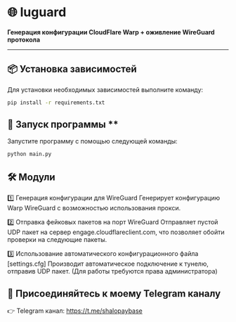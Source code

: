 # 🌐 luguard

**Генерация конфигурации CloudFlare Warp + оживление WireGuard протокола**

---

## 📦 Установка зависимостей

Для установки необходимых зависимостей выполните команду:

```bash
pip install -r requirements.txt
```

## 🚀 Запуск программы **
Запустите программу с помощью следующей команды: 

```bash
python main.py
```

## 🛠️ Модули
1️⃣ Генерация конфигурации для WireGuard
Генерирует конфигурацию Warp WireGuard с возможностью использования прокси.

2️⃣ Отправка фейковых пакетов на порт WireGuard
Отправляет пустой UDP пакет на сервер engage.cloudflareclient.com, что позволяет обойти проверки на следующие пакеты.

3️⃣ Использование автоматического конфигурационного файла [settings.cfg]
Производит автоматическое подключение к тунелю, отправив UDP пакет. (Для работы требуются права администратора)

## 📣 Присоединяйтесь к моему Telegram каналу
👉 Telegram канал: https://t.me/shalopaybase

